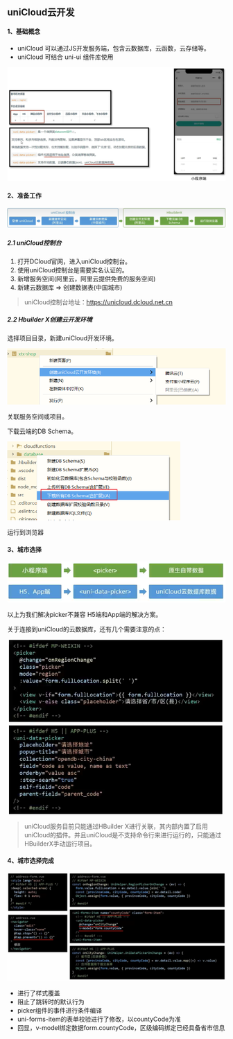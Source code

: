 ## uniCloud云开发

#### 1、基础概念

* uniCloud 可以通过JS开发服务端，包含云数据库，云函数，云存储等。
* uniCloud 可结合 uni-ui 组件库使用

<img src="uniCloud—云开发.assets/image-20240308095813108.png" alt="image-20240308095813108" style="zoom:67%;" />











#### 2、准备工作

<img src="uniCloud—云开发.assets/image-20240308100201036.png" alt="image-20240308100201036" style="zoom:67%;" />

##### 2.1 uniCloud控制台

1. 打开DCloud官网，进入uniCloud控制台。
2. 使用uniCloud控制台是需要实名认证的。
3. 新增服务空间(阿里云，阿里云提供免费的服务空间)
4. 新建云数据库 => 创建数据表(中国城市) 

> uniCloud控制台地址：https://unicloud.dcloud.net.cn



##### 2.2 Hbuilder X创建云开发环境

选择项目目录，新建uniCloud开发环境。

<img src="uniCloud—云开发.assets/image-20240308100657532.png" alt="image-20240308100657532" style="zoom:67%;" />

关联服务空间或项目。

下载云端的DB Schema。

<img src="uniCloud—云开发.assets/image-20240308100825314.png" alt="image-20240308100825314" style="zoom:67%;" />

运行到浏览器





#### 3、城市选择

<img src="uniCloud—云开发.assets/image-20240308101036176.png" alt="image-20240308101036176" style="zoom:67%;" />

以上为我们解决picker不兼容 H5端和App端的解决方案。

关于连接到uniCloud的云数据库，还有几个需要注意的点：

<img src="uniCloud—云开发.assets/image-20240308101915873.png" alt="image-20240308101915873" style="zoom:67%;" />

> uniCloud服务目前只能通过HBuilder X进行关联，其内部内置了启用uniCloud的插件。并且uniCloud是不支持命令行来进行运行的，只能通过HBuilderX手动运行项目。





#### 4、城市选择完成

<img src="uniCloud—云开发.assets/image-20240308103310319.png" alt="image-20240308103310319" style="zoom: 67%;" />

* 进行了样式覆盖
* 阻止了跳转时的默认行为
* picker组件的事件进行条件编译
* uni-forms-item的表单校验进行了修改，以countyCode为准
* 回显，v-model绑定数据form.countyCode，区级编码绑定已经具备省市信息

